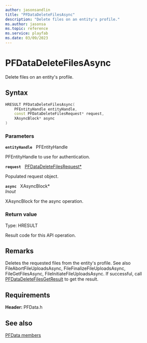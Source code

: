 ```yaml
---
author: jasonsandlin
title: "PFDataDeleteFilesAsync"
description: "Delete files on an entity's profile."
ms.author: jasonsa
ms.topic: reference
ms.service: playfab
ms.date: 03/09/2023
---
```


# PFDataDeleteFilesAsync  

Delete files on an entity's profile.  

## Syntax  
  
```cpp
HRESULT PFDataDeleteFilesAsync(  
    PFEntityHandle entityHandle,  
    const PFDataDeleteFilesRequest* request,  
    XAsyncBlock* async  
)  
```  
  
### Parameters  
  
**`entityHandle`** &nbsp; PFEntityHandle  
  
PFEntityHandle to use for authentication.  
  
**`request`** &nbsp; [PFDataDeleteFilesRequest*](../../pfdatatypes/structs/pfdatadeletefilesrequest.md)  
  
Populated request object.  
  
**`async`** &nbsp; XAsyncBlock*  
*_Inout_*  
  
XAsyncBlock for the async operation.  
  
  
### Return value
Type: HRESULT
  
Result code for this API operation.
  
## Remarks  
  
Deletes the requested files from the entity's profile. See also FileAbortFileUploadsAsync, FileFinalizeFileUploadsAsync, FileGetFilesAsync, FileInitiateFileUploadsAsync. If successful, call [PFDataDeleteFilesGetResult](pfdatadeletefilesgetresult.md) to get the result.
  
## Requirements  
  
**Header:** PFData.h
  
## See also  
[PFData members](../pfdata_members.md)  

  
  
